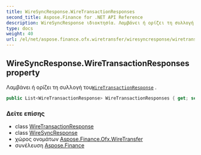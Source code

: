 ```yaml
---
title: WireSyncResponse.WireTransactionResponses
second_title: Aspose.Finance for .NET API Reference
description: WireSyncResponse ιδιοκτησία. Λαμβάνει ή ορίζει τη συλλογή τουWireTransactionResponse .
type: docs
weight: 40
url: /el/net/aspose.finance.ofx.wiretransfer/wiresyncresponse/wiretransactionresponses/
---
```

## WireSyncResponse.WireTransactionResponses property

Λαμβάνει ή ορίζει τη συλλογή του[`WireTransactionResponse`](../../wiretransactionresponse/) .

```csharp
public List<WireTransactionResponse> WireTransactionResponses { get; set; }
```

### Δείτε επίσης

* class [WireTransactionResponse](../../wiretransactionresponse/)
* class [WireSyncResponse](../)
* χώρος ονομάτων [Aspose.Finance.Ofx.WireTransfer](../../wiresyncresponse/)
* συνέλευση [Aspose.Finance](../../../)


